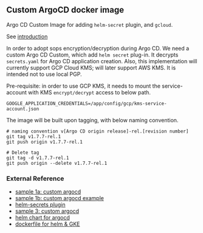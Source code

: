 ## Custom ArgoCD docker image
Argo CD Custom Image for adding `helm-secret` plugin, and `gcloud`.      

See [introduction](https://medium.com/faun/handling-kubernetes-secrets-with-argocd-and-sops-650df91de173)  

In order to adopt sops encryption/decryption during Argo CD. We need a custom Argo CD Custom, which add `helm secret` plug-in. 
It decrypts `secrets.yaml` for Argo CD application creation. Also, this implementation will currently support GCP Cloud 
KMS; will later support AWS KMS. It is intended not to use local PGP.   

Pre-requisite: in order to use GCP KMS, it needs to mount the service-account with KMS `encrypt/decrypt` access to below path.  
 
```shell script
GOOGLE_APPLICATION_CREDENTIALS=/app/config/gcp/kms-service-account.json
```

The image will be built upon tagging, with below naming convention. 
```shell script
# naming convention v[Argo CD origin release]-rel.[revision number]
git tag v1.7.7-rel.1
git push origin v1.7.7-rel.1

# Delete tag
git tag -d v1.7.7-rel.1
git push origin --delete v1.7.7-rel.1
```

### External Reference
- [sample 1a: custom argocd](https://github.com/camptocamp/docker-argocd)
- [sample 1b: custom argocd example](https://github.com/camptocamp/argocd-helm-sops-example)
- [helm-secrets plugin](https://github.com/zendesk/helm-secrets)
- [sample 3: custom argocd](https://gitlab.com/iotops/container-images/argocd/-/blob/master/Dockerfile)
- [helm chart for argocd](https://github.com/argoproj/argo-helm/tree/master/charts/argo-cd)
- [dockerfile for helm & GKE](https://hub.docker.com/r/devth/helm/dockerfile)
